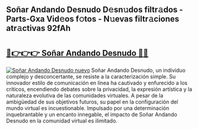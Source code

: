 ## Soñar Andando Desnudo D𝚎sn𝚞dos filtr𝚊dos - Parts-Gxa Vid𝚎os f𝚘tos - N𝚞evas filtr𝚊ciones atr𝚊ctivas 92fAh

# <h2><a href="http://mbaxxra.tromn.icu/?c=So%c3%b1ar+Andando+Desnudo">🔗👉👉👉 Soñar Andando Desnudo 🔗🔗</a></h2>

[![Soñar Andando Desnudo nuevo](https://i.imgur.com/pEAQMta.gif)](http://mbaxxra.tromn.icu/?c=So%c3%b1ar+Andando+Desnudo)
Soñar Andando Desnudo, un individuo complejo y desconcertante, se resiste a la caracterización simple. Su innovador estilo de comunicación en línea ha cautivado y enfurecido a los críticos, encendiendo debates sobre la privacidad, la expresión artística y la naturaleza evolutiva de las comunidades virtuales. A pesar de la ambigüedad de sus objetivos futuros, su papel en la configuración del mundo virtual es incuestionable. Impulsado por una determinación inquebrantable y un encanto innegable, el impacto de Soñar Andando Desnudo en la comunidad virtual es ilimitado.
